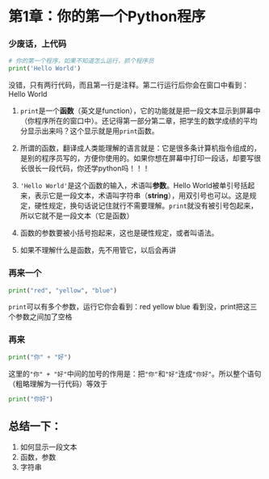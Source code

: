# 第1章：你的第一个Python程序

### 少废话，上代码

```python
# 你的第一个程序，如果不知道怎么运行，抓个程序员
print('Hello World')
```

没错，只有两行代码，而且第一行是注释。第二行运行后你会在窗口中看到：Hello World

1. `print`是一个**函数**（英文是function），它的功能就是把一段文本显示到屏幕中（你程序所在的窗口中）。还记得第一部分第二章，把学生的数学成绩的平均分显示出来吗？这个显示就是用`print`函数。

2. 所谓的函数，翻译成人类能理解的语言就是：它是很多条计算机指令组成的，是别的程序员写的，方便你使用的。如果你想在屏幕中打印一段话，却要写很长很长一段代码，你还学python吗！！！

3. `'Hello World'`是这个函数的输入，术语叫**参数**。Hello World被单引号括起来，表示它是一段文本，术语叫字符串（**string**），用双引号也可以。这是规定，硬性规定，换句话说记住就行不需要理解。`print`就没有被引号包起来，所以它就不是一段文本（它是函数）

4. 函数的参数要被小括号抱起来，这也是硬性规定，或者叫语法。

5. 如果不理解什么是函数，先不用管它，以后会再讲


### 再来一个
```python
print("red", "yellow", "blue")
```

`print`可以有多个参数，运行它你会看到：red yellow blue 看到没，print把这三个参数之间加了空格


### 再来
```python
print("你" + "好")
```
这里的`"你" + "好"`中间的加号的作用是：把`"你"`和`"好"`连成`"你好"`。所以整个语句（粗略理解为一行代码）等效于

```python
print("你好")
```

## 总结一下：
1. 如何显示一段文本
2. 函数，参数
3. 字符串